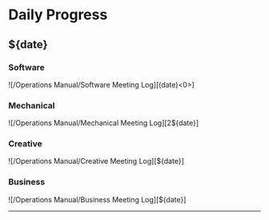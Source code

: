 # Daily Progress
## ${date}
### Software
![/Operations Manual/Software Meeting Log][(date)<0>]
### Mechanical
![/Operations Manual/Mechanical Meeting Log][2${date}]
### Creative
![/Operations Manual/Creative Meeting Log][${date}]
### Business
![/Operations Manual/Business Meeting Log][${date}]

---
